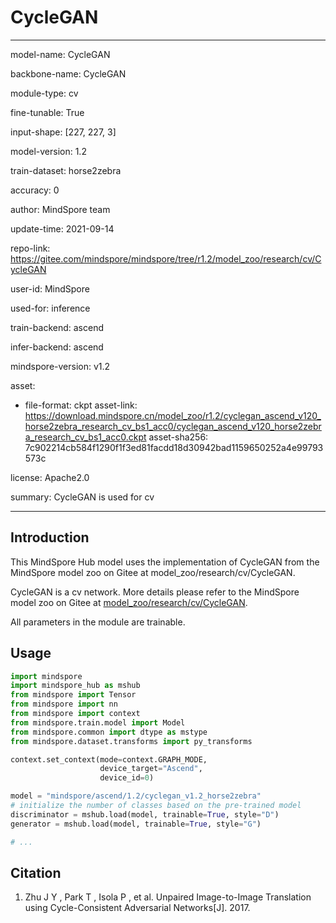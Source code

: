 # CycleGAN

---

model-name: CycleGAN

backbone-name: CycleGAN

module-type: cv

fine-tunable: True

input-shape: [227, 227, 3]

model-version: 1.2

train-dataset: horse2zebra

accuracy: 0

author: MindSpore team

update-time: 2021-09-14

repo-link: <https://gitee.com/mindspore/mindspore/tree/r1.2/model_zoo/research/cv/CycleGAN>

user-id: MindSpore

used-for: inference

train-backend: ascend

infer-backend: ascend

mindspore-version: v1.2

asset:

-
    file-format: ckpt
    asset-link: <https://download.mindspore.cn/model_zoo/r1.2/cyclegan_ascend_v120_horse2zebra_research_cv_bs1_acc0/cyclegan_ascend_v120_horse2zebra_research_cv_bs1_acc0.ckpt>
    asset-sha256: 7c902214cb584f1290f1f3ed81facdd18d30942bad1159650252a4e99793573c

license: Apache2.0

summary: CycleGAN is used for cv

---

## Introduction

This MindSpore Hub model uses the implementation of CycleGAN from the MindSpore model zoo on Gitee at model_zoo/research/cv/CycleGAN.

CycleGAN is a cv network. More details please refer to the MindSpore model zoo on Gitee at [model_zoo/research/cv/CycleGAN](https://gitee.com/mindspore/mindspore/blob/r1.2/model_zoo/research/cv/CycleGAN/README.md).

All parameters in the module are trainable.

## Usage

```python
import mindspore
import mindspore_hub as mshub
from mindspore import Tensor
from mindspore import nn
from mindspore import context
from mindspore.train.model import Model
from mindspore.common import dtype as mstype
from mindspore.dataset.transforms import py_transforms

context.set_context(mode=context.GRAPH_MODE,
                    device_target="Ascend",
                    device_id=0)

model = "mindspore/ascend/1.2/cyclegan_v1.2_horse2zebra"
# initialize the number of classes based on the pre-trained model
discriminator = mshub.load(model, trainable=True, style="D")
generator = mshub.load(model, trainable=True, style="G")

# ...
```

## Citation

1. Zhu J Y , Park T , Isola P , et al. Unpaired Image-to-Image Translation using Cycle-Consistent Adversarial Networks[J]. 2017.
